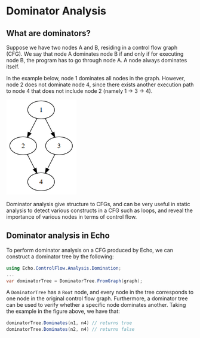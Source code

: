 Dominator Analysis
==================

What are dominators?
--------------------
Suppose we have two nodes A and B, residing in a control flow graph (CFG). We say that node A dominates node B if and only if for executing node B, the program has to go through node A. A node always dominates itself.

In the example below, node 1 dominates all nodes in the graph. However, node 2 does not dominate node 4, since there exists another execution path to node 4 that does not include node 2 (namely 1 -> 3 -> 4).

![If statement](img/if.png)

Dominator analysis give structure to CFGs, and can be very useful in static analysis to detect various constructs in a CFG such as loops, and reveal the importance of various nodes in terms of control flow.

Dominator analysis in Echo
--------------------------
To perform dominator analysis on a CFG produced by Echo, we can construct a dominator tree by the following:

```csharp
using Echo.ControlFlow.Analysis.Domination;
...
var dominatorTree = DominatorTree.FromGraph(graph);
```

A `DominatorTree` has a `Root` node, and every node in the tree corresponds to one node in the original control flow graph. Furthermore, a dominator tree can be used to verify whether a specific node dominates another. Taking the example in the figure above, we have that:

```csharp
dominatorTree.Dominates(n1, n4) // returns true
dominatorTree.Dominates(n2, n4) // returns false
```